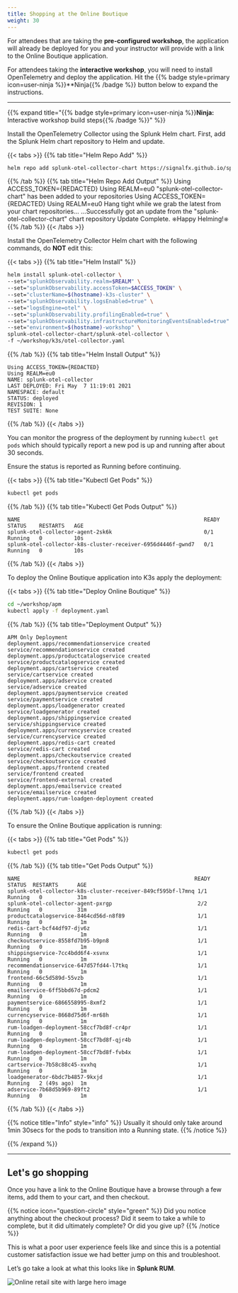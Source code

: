 ```yaml
---
title: Shopping at the Online Boutique
weight: 30
---
```


For attendees that are taking the **pre-configured workshop**, the application will already be deployed for you and your instructor will provide with a link to the Online Boutique application.

For attendees taking the **interactive workshop**, you will need to install OpenTelemetry and deploy the application. Hit the {{% badge style=primary icon=user-ninja %}}**Ninja{{% /badge %}} button below to expand the instructions.

---

{{% expand title="{{% badge style=primary icon=user-ninja %}}**Ninja:** Interactive workshop build steps{{% /badge %}}" %}}

Install the OpenTelemetry Collector using the Splunk Helm chart. First, add the Splunk Helm chart repository to Helm and update.

{{< tabs >}}
{{% tab title="Helm Repo Add" %}}

``` bash
helm repo add splunk-otel-collector-chart https://signalfx.github.io/splunk-otel-collector-chart && helm repo update
```

{{% /tab %}}
{{% tab title="Helm Repo Add Output" %}}
Using ACCESS_TOKEN={REDACTED}
Using REALM=eu0
"splunk-otel-collector-chart" has been added to your repositories
Using ACCESS_TOKEN={REDACTED}
Using REALM=eu0
Hang tight while we grab the latest from your chart repositories...
...Successfully got an update from the "splunk-otel-collector-chart" chart repository
Update Complete. ⎈Happy Helming!⎈
{{% /tab %}}
{{< /tabs >}}

Install the OpenTelemetry Collector Helm chart with the following commands, do **NOT** edit this:

{{< tabs >}}
{{% tab title="Helm Install" %}}

```bash
helm install splunk-otel-collector \
--set="splunkObservability.realm=$REALM" \
--set="splunkObservability.accessToken=$ACCESS_TOKEN" \
--set="clusterName=$(hostname)-k3s-cluster" \
--set="splunkObservability.logsEnabled=true" \
--set="logsEngine=otel" \
--set="splunkObservability.profilingEnabled=true" \
--set="splunkObservability.infrastructureMonitoringEventsEnabled=true" \
--set="environment=$(hostname)-workshop" \
splunk-otel-collector-chart/splunk-otel-collector \
-f ~/workshop/k3s/otel-collector.yaml
```

{{% /tab %}}
{{% tab title="Helm Install Output" %}}

``` text
Using ACCESS_TOKEN={REDACTED}
Using REALM=eu0
NAME: splunk-otel-collector
LAST DEPLOYED: Fri May  7 11:19:01 2021
NAMESPACE: default
STATUS: deployed
REVISION: 1
TEST SUITE: None
```

{{% /tab %}}
{{< /tabs >}}

You can monitor the progress of the deployment by running `kubectl get pods` which should typically report a new pod is up and running after about 30 seconds.

Ensure the status is reported as Running before continuing.

{{< tabs >}}
{{% tab title="Kubectl Get Pods" %}}

``` bash
kubectl get pods
```

{{% /tab %}}
{{% tab title="Kubectl Get Pods Output" %}}

``` text
NAME                                                          READY   STATUS    RESTARTS   AGE
splunk-otel-collector-agent-2sk6k                             0/1     Running   0          10s
splunk-otel-collector-k8s-cluster-receiver-6956d4446f-gwnd7   0/1     Running   0          10s
```

{{% /tab %}}
{{< /tabs >}}

To deploy the Online Boutique application into K3s apply the deployment:

{{< tabs >}}
{{% tab title="Deploy Online Boutique" %}}

``` bash
cd ~/workshop/apm
kubectl apply -f deployment.yaml
```

{{% /tab %}}
{{% tab title="Deployment Output" %}}

``` text
APM Only Deployment
deployment.apps/recommendationservice created
service/recommendationservice created
deployment.apps/productcatalogservice created
service/productcatalogservice created
deployment.apps/cartservice created
service/cartservice created
deployment.apps/adservice created
service/adservice created
deployment.apps/paymentservice created
service/paymentservice created
deployment.apps/loadgenerator created
service/loadgenerator created
deployment.apps/shippingservice created
service/shippingservice created
deployment.apps/currencyservice created
service/currencyservice created
deployment.apps/redis-cart created
service/redis-cart created
deployment.apps/checkoutservice created
service/checkoutservice created
deployment.apps/frontend created
service/frontend created
service/frontend-external created
deployment.apps/emailservice created
service/emailservice created
deployment.apps/rum-loadgen-deployment created
```

{{% /tab %}}
{{< /tabs >}}

To ensure the Online Boutique application is running:

{{< tabs >}}
{{% tab title="Get Pods" %}}

``` bash
kubectl get pods
```

{{% /tab %}}
{{% tab title="Get Pods Output" %}}

``` text
NAME                                                       READY  STATUS  RESTARTS      AGE
splunk-otel-collector-k8s-cluster-receiver-849cf595bf-l7mnq 1/1   Running   0           31m
splunk-otel-collector-agent-pxrgp                           2/2   Running   0           31m
productcatalogservice-8464cd56d-n8f89                       1/1   Running   0            1m
redis-cart-bcf44df97-djv6z                                  1/1   Running   0            1m
checkoutservice-8558fd7b95-b9pn8                            1/1   Running   0            1m
shippingservice-7cc4bdd6f4-xsvnx                            1/1   Running   0            1m
recommendationservice-647d57fd44-l7tkq                      1/1   Running   0            1m
frontend-66c5d589d-55vzb                                    1/1   Running   0            1m
emailservice-6ff5bbd67d-pdcm2                               1/1   Running   0            1m
paymentservice-6866558995-8xmf2                             1/1   Running   0            1m
currencyservice-8668d75d6f-mr68h                            1/1   Running   0            1m
rum-loadgen-deployment-58ccf7bd8f-cr4pr                     1/1   Running   0            1m
rum-loadgen-deployment-58ccf7bd8f-qjr4b                     1/1   Running   0            1m
rum-loadgen-deployment-58ccf7bd8f-fvb4x                     1/1   Running   0            1m
cartservice-7b58c88c45-xvxhq                                1/1   Running   0            1m
loadgenerator-6bdc7b4857-9kxjd                              1/1   Running   2 (49s ago)  1m
adservice-7b68d5b969-89ft2                                  1/1   Running   0            1m
```

{{% /tab %}}
{{< /tabs >}}

{{% notice title="Info" style="info" %}}
Usually it should only take around 1min 30secs for the pods to transition into a Running state.
{{% /notice %}}

{{% /expand %}}

---

## Let's go shopping

Once you have a link to the Online Boutique have a browse through a few items, add them to your cart, and then checkout.

{{% notice icon="question-circle" style="green" %}}
Did you notice anything about the checkout process? Did it seem to take a while to complete, but it did ultimately complete? Or did you give up?
{{% /notice %}}

This is what a poor user experience feels like and since this is a potential customer satisfaction issue we had better jump on this and troubleshoot.

Let’s go take a look at what this looks like in **Splunk RUM**.

![Online retail site with large hero image](../images/shop.jpg)
